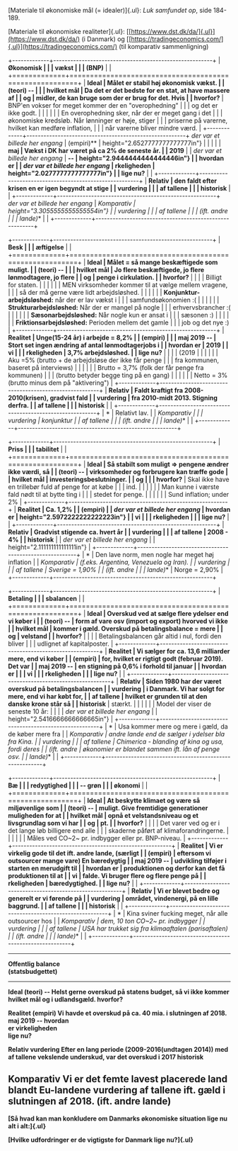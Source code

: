 [Materiale til økonomiske mål (= idealer)]{.ul}: *Luk samfundet op*,
side 184-189.

[Materiale til økonomiske realiteter]{.ul}:
[[https://www.dst.dk/da/]{.ul}](https://www.dst.dk/da/) (i Danmark) og
[[https://tradingeconomics.com/]{.ul}](https://tradingeconomics.com/)
(til komparativ sammenligning)

+-------------+--------------------------------------------------------+
| **Økonomisk |                                                        |
| vækst       |                                                        |
| (BNP)**     |                                                        |
+=============+========================================================+
| **Ideal     | Målet er stabil høj økonomisk vækst.                   |
| (teori) --  |                                                        |
| hvilket mål | Da det er det bedste for en stat, at have massere af   |
| og          | midler, de kan bruge som der er brug for det. Hvis     |
| hvorfor?**  | BNP'en vokser for meget kommer der en "overophedning"  |
|             | og det er ikke godt.                                   |
|             |                                                        |
|             | En overophedning sker, når der er meget gang i det     |
|             | økonomiske kredsløb. Når lønninger er høje, stiger     |
|             | priserne på varerne, hvilket kan medføre inflation,    |
|             | når varerne bliver mindre værd.                        |
+-------------+--------------------------------------------------------+
*der var et billede her engang*
| (empiri)**  | height="2.6527777777777777in"}                         |
|             |                                                        |
| **maj       | Vækst i DK har været på ca 2% de seneste år.           |
| 2019**      |                                                        |
*der var et billede her engang*
| **--        | height="2.9444444444444446in"}                         |
| hvordan er  |                                                        |
*der var et billede her engang*
| rkeligheden | height="2.0277777777777777in"}                         |
| lige nu?**  |                                                        |
+-------------+--------------------------------------------------------+
| **Relativ   | den faldt efter krisen en er igen begyndt at stige     |
| vurdering   |                                                        |
| af tallene  |                                                        |
| historisk** |                                                        |
+-------------+--------------------------------------------------------+
*der var et billede her engang*
| *Komparativ | height="3.3055555555555554in"}                         |
| vurdering   |                                                        |
| af tallene  |                                                        |
| (ift. andre |                                                        |
| lande)**    |                                                        |
+-------------+--------------------------------------------------------+

+-------------+--------------------------------------------------------+
| **Besk      |                                                        |
| æftigelse** |                                                        |
+=============+========================================================+
| **Ideal     | Målet = så mange beskæftigede som muligt.              |
| (teori) --  |                                                        |
| hvilket mål | Jo flere beskæftigede, jo flere lønmodtagere, jo flere |
| og          | penge i cirkulation.                                   |
| hvorfor?**  |                                                        |
|             | Billigt for staten.                                    |
|             |                                                        |
|             | MEN virksomheder kommer til at vælge mellem vragene,   |
|             | så der må gerne være lidt arbejdsløshed.               |
|             |                                                        |
|             | **Konjunktur-arbejdsløshed:** når der er lav vækst i   |
|             | samfundsøkonomien :(                                   |
|             |                                                        |
|             | **Strukturarbejdsløshed:** Når der er mangel på nogle  |
|             | erhvervsbrancher :(                                    |
|             |                                                        |
|             | **Sæsonarbejdsløshed:** Når nogle kun er ansat i       |
|             | sæsonen :)                                             |
|             |                                                        |
|             | **Friktionsarbejdsløshed:** Perioden mellem det gamle  |
|             | job og det nye :)                                      |
+-------------+--------------------------------------------------------+
| **Realitet  | Unge(15-24 år) i arbejde = 8,2%                        |
| (empiri)    |                                                        |
| maj 2019 -- | Stort set ingen ændring af antal lønmodtagerjobs i     |
| hvordan er  | 2019                                                   |
| vi          |                                                        |
| rkeligheden | 3,7% arbejdsløshed.                                    |
| lige nu?**  |                                                        |
|             | (2019                                                  |
|             |                                                        |
|             | Aku =5% (brutto + de arbejdsløse der ikke får penge    |
|             | fra kommunen, baseret på interviews)                   |
|             |                                                        |
|             | Brutto = 3,7% (folk der får penge fra kommunen)        |
|             | (brutto betyder begge ting på en gang)                 |
|             |                                                        |
|             | Netto = 3% (brutto minus dem på "aktivering")          |
+-------------+--------------------------------------------------------+
| **Relativ   | Faldt kraftigt fra 2008-2010(krisen), gradvist fald    |
| vurdering   | fra 2010-midt 2013. Stigning derfra.                   |
| af tallene  |                                                        |
| historisk** |                                                        |
+-------------+--------------------------------------------------------+
| *           | Relativt lav.                                          |
| *Komparativ |                                                        |
| vurdering   | konjunktur                                             |
| af tallene  |                                                        |
| (ift. andre |                                                        |
| lande)**    |                                                        |
+-------------+--------------------------------------------------------+

+-------------+--------------------------------------------------------+
| **Priss     |                                                        |
| tabilitet** |                                                        |
+=============+========================================================+
| **Ideal     | Så stabilt som muligt => pengene ændrer ikke værdi, så |
| (teori) --  | virksomheder og forbrugere kan træffe gode             |
| hvilket mål | investeringsbeslutninger.                              |
| og          |                                                        |
| hvorfor?**  | Skal ikke have en trillebør fuld af penge for at købe  |
|             | ind.                                                   |
|             |                                                        |
|             | Man kunne i værste fald nødt til at bytte ting i       |
|             | stedet for penge.                                      |
|             |                                                        |
|             | Sund inflation; under 2%                               |
+-------------+--------------------------------------------------------+
| **Realitet  | Ca. 1,2%                                               |
| (empiri)    |                                                        |
*der var et billede her engang*
| hvordan er  | height="2.5972222222222223in"}                         |
| vi          |                                                        |
| rkeligheden |                                                        |
| lige nu?**  |                                                        |
+-------------+--------------------------------------------------------+
| **Relativ   | Gradvist stigende ca. hvert år                         |
| vurdering   |                                                        |
| af tallene  | 2008 - 4%                                              |
| historisk** |                                                        |
*der var et billede her engang*
|             | height="2.111111111111111in"}                          |
+-------------+--------------------------------------------------------+
| *           | Den lave norm, men nogle har meget høj inflation       |
| *Komparativ | (f.eks. Argentina, Venezuela og Iran).                 |
| vurdering   |                                                        |
| af tallene  | Sverige = 1,90%                                        |
| (ift. andre |                                                        |
| lande)**    | Norge = 2,90%                                          |
+-------------+--------------------------------------------------------+

+-------------+--------------------------------------------------------+
| **Betaling  |                                                        |
| sbalancen** |                                                        |
+=============+========================================================+
| **Ideal     | Overskud ved at sælge flere ydelser end vi køber i     |
| (teori) --  | form af vare osv (import og export) hvorved vi ikke    |
| hvilket mål | kommer i gæld. Overskud på betalingsbalance = mere     |
| og          | velstand                                               |
| hvorfor?**  |                                                        |
|             | Betalingsbalancen går altid i nul, fordi den bliver    |
|             | udlignet af kapitalposter.                             |
+-------------+--------------------------------------------------------+
| **Realitet  | Vi sælger for ca. 13,6 milliarder mere, end vi køber   |
| (empiri)    | for, hvilket er rigtigt godt (februar 2019). Det var   |
| maj 2019 -- | en stigning på 0,6% i forhold til januar               |
| hvordan er  |                                                        |
| vi          |                                                        |
| rkeligheden |                                                        |
| lige nu?**  |                                                        |
+-------------+--------------------------------------------------------+
| **Relativ   | Siden 1980 har der været overskud på betalingsbalancen |
| vurdering   | i Danmark. Vi har solgt for mere, end vi har købt for, |
| af tallene  | hvilket er grunden til at den danske krone står så     |
| historisk** | stærkt.                                                |
|             |                                                        |
|             | Model der viser de seneste 10 år:                      |
|             |                                                        |
*der var et billede her engang*
|             | height="2.5416666666666665in"}                         |
+-------------+--------------------------------------------------------+
| *           | Usa kommer mere og mere i gæld, da de køber mere fra   |
| *Komparativ | andre lande end de sælger i ydelser bla fra Kina.      |
| vurdering   |                                                        |
| af tallene  | Chimerica - blanding af kina og usa, fordi deres       |
| (ift. andre | økonomier er blandet sammen ift. lån af penge osv.     |
| lande)**    |                                                        |
+-------------+--------------------------------------------------------+

+-------------+--------------------------------------------------------+
| **Bæ        |                                                        |
| redygtighed |                                                        |
| -- grøn     |                                                        |
| økonomi**   |                                                        |
+=============+========================================================+
| **Ideal     | At beskytte klimaet og være så miljøvenlige som        |
| (teori) --  | muligt. Give fremtidige generationer muligheden for at |
| hvilket mål | opnå et velstandsniveau og et livsgrundlag som vi har  |
| og          | pt.                                                    |
| hvorfor?**  |                                                        |
|             | Det varer ved og er i det lange løb billigere end alle |
|             | skaderne påført af klimaforandringerne.                |
|             |                                                        |
|             | Måles ved CO~2~ pr. indbygger eller pr. BNP-niveau.    |
+-------------+--------------------------------------------------------+
| **Realitet  | Vi er virkelig gode til det ift. andre lande, (særligt |
| (empiri)    | eftersom vi outsourcer mange vare) En bæredygtig       |
| maj 2019 -- | udvikling tilføjer i starten en merudgift til          |
| hvordan er  | produktionen og derfor kan det få produktionen til at  |
| vi          | falde. Vi bruger flere og flere penge på               |
| rkeligheden | bæredygtighed.                                         |
| lige nu?**  |                                                        |
+-------------+--------------------------------------------------------+
| **Relativ   | Vi er blevet bedre og generelt er vi førende på        |
| vurdering   | området, vindenergi, på en lille baggrund.             |
| af tallene  |                                                        |
| historisk** |                                                        |
+-------------+--------------------------------------------------------+
| *           | Kina sviner fucking meget, når alle outsourcer hos     |
| *Komparativ | dem, 10 ton CO~2~ pr. indbygger                        |
| vurdering   |                                                        |
| af tallene  | USA har trukket sig fra klimaaftalen (parisaftalen)    |
| (ift. andre |                                                        |
| lande)**    |                                                        |
+-------------+--------------------------------------------------------+

  ------------------------------------------------------------------------------
  **Offentlig balance  
  (statsbudgettet)**   
  -------------------- ---------------------------------------------------------
  **Ideal (teori) --   Helst gerne overskud på statens budget, så vi ikke kommer
  hvilket mål og       i udlandsgæld.
  hvorfor?**           

  **Realitet (empiri)  Vi havde et overskud på ca. 40 mia. i slutningen af 2018.
  maj 2019 -- hvordan  
  er virkeligheden     
  lige nu?**           

  **Relativ vurdering  Efter en lang periode (2009-2016(undtagen 2014)) med
  af tallene           vekslende underskud, var det overskud i 2017
  historisk**          

  **Komparativ         Vi er det femte lavest placerede land blandt Eu-landene
  vurdering af tallene ift. gæld i slutningen af 2018.
  (ift. andre lande)** 
  ------------------------------------------------------------------------------

**[Så hvad kan man konkludere om Danmarks økonomiske situation lige nu
alt i alt:]{.ul}**

**[Hvilke udfordringer er de vigtigste for Danmark lige nu?]{.ul}**
